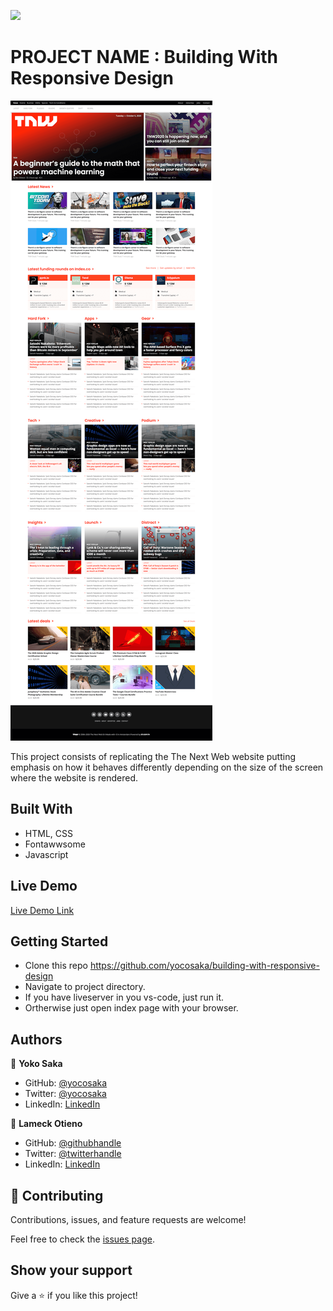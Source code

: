 ![](https://img.shields.io/badge/Microverse-blueviolet)

# PROJECT NAME : Building With Responsive Design

![screenshot](./assets/images/screencapture.png)

This project consists of replicating the The Next Web website putting emphasis on how it behaves differently depending on the size of the screen where the website is rendered.

## Built With

- HTML, CSS
- Fontawwsome
- Javascript

## Live Demo

[Live Demo Link](https://raw.githack.com/yocosaka/building-with-responsive-design/next-web/index.html)


## Getting Started

* Clone this repo https://github.com/yocosaka/building-with-responsive-design
* Navigate to project directory.
* If you have liveserver in you vs-code, just run it.
* Ortherwise just open index page with your browser.

## Authors

👤 **Yoko Saka**
- GitHub: [@yocosaka](https://github.com/yocosaka)
- Twitter: [@yocosaka](https://twitter.com/yocosaka)
- LinkedIn: [LinkedIn](https://www.linkedin.com/in/yokosaka)


👤 **Lameck Otieno**
  - GitHub: [@githubhandle](https://github.com/Lameck1)
  - Twitter: [@twitterhandle](https://twitter.com/lameck721)
  - LinkedIn: [LinkedIn](https://www.linkedin.com/in/lameck-odhiambo-642b7077/)

## 🤝 Contributing

Contributions, issues, and feature requests are welcome!

Feel free to check the [issues page](https://github.com/Lameck1/Design-Teardown/issues).


## Show your support

Give a ⭐️ if you like this project!

